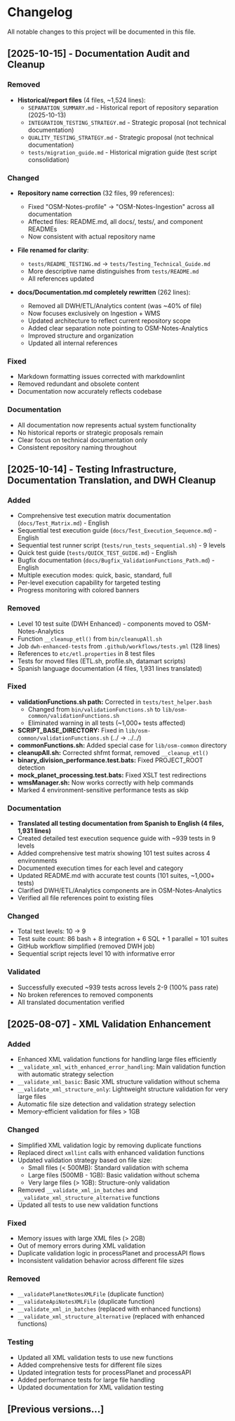 # Changelog

All notable changes to this project will be documented in this file.

## [2025-10-15] - Documentation Audit and Cleanup

### Removed

- **Historical/report files** (4 files, ~1,524 lines):
  - `SEPARATION_SUMMARY.md` - Historical report of repository separation (2025-10-13)
  - `INTEGRATION_TESTING_STRATEGY.md` - Strategic proposal (not technical documentation)
  - `QUALITY_TESTING_STRATEGY.md` - Strategic proposal (not technical documentation)
  - `tests/migration_guide.md` - Historical migration guide (test script consolidation)

### Changed

- **Repository name correction** (32 files, 99 references):
  - Fixed "OSM-Notes-profile" → "OSM-Notes-Ingestion" across all documentation
  - Affected files: README.md, all docs/, tests/, and component READMEs
  - Now consistent with actual repository name

- **File renamed for clarity**:
  - `tests/README_TESTING.md` → `tests/Testing_Technical_Guide.md`
  - More descriptive name distinguishes from `tests/README.md`
  - All references updated

- **docs/Documentation.md completely rewritten** (262 lines):
  - Removed all DWH/ETL/Analytics content (was ~40% of file)
  - Now focuses exclusively on Ingestion + WMS
  - Updated architecture to reflect current repository scope
  - Added clear separation note pointing to OSM-Notes-Analytics
  - Improved structure and organization
  - Updated all internal references

### Fixed

- Markdown formatting issues corrected with markdownlint
- Removed redundant and obsolete content
- Documentation now accurately reflects codebase

### Documentation

- All documentation now represents actual system functionality
- No historical reports or strategic proposals remain
- Clear focus on technical documentation only
- Consistent repository naming throughout

## [2025-10-14] - Testing Infrastructure, Documentation Translation, and DWH Cleanup

### Added

- Comprehensive test execution matrix documentation (`docs/Test_Matrix.md`) - English
- Sequential test execution guide (`docs/Test_Execution_Sequence.md`) - English
- Sequential test runner script (`tests/run_tests_sequential.sh`) - 9 levels
- Quick test guide (`tests/QUICK_TEST_GUIDE.md`) - English
- Bugfix documentation (`docs/Bugfix_ValidationFunctions_Path.md`) - English
- Multiple execution modes: quick, basic, standard, full
- Per-level execution capability for targeted testing
- Progress monitoring with colored banners

### Removed

- Level 10 test suite (DWH Enhanced) - components moved to OSM-Notes-Analytics
- Function `__cleanup_etl()` from `bin/cleanupAll.sh`
- Job `dwh-enhanced-tests` from `.github/workflows/tests.yml` (128 lines)
- References to `etc/etl.properties` in 8 test files
- Tests for moved files (ETL.sh, profile.sh, datamart scripts)
- Spanish language documentation (4 files, 1,931 lines translated)

### Fixed

- **validationFunctions.sh path:** Corrected in `tests/test_helper.bash`
  - Changed from `bin/validationFunctions.sh` to `lib/osm-common/validationFunctions.sh`
  - Eliminated warning in all tests (~1,000+ tests affected)
- **SCRIPT_BASE_DIRECTORY:** Fixed in `lib/osm-common/validationFunctions.sh` (../ → ../../)
- **commonFunctions.sh:** Added special case for `lib/osm-common` directory
- **cleanupAll.sh:** Corrected shfmt format, removed `__cleanup_etl()`
- **binary_division_performance.test.bats:** Fixed PROJECT_ROOT detection
- **mock_planet_processing.test.bats:** Fixed XSLT test redirections
- **wmsManager.sh:** Now works correctly with help commands
- Marked 4 environment-sensitive performance tests as skip

### Documentation

- **Translated all testing documentation from Spanish to English (4 files, 1,931 lines)**
- Created detailed test execution sequence guide with ~939 tests in 9 levels
- Added comprehensive test matrix showing 101 test suites across 4 environments
- Documented execution times for each level and category
- Updated README.md with accurate test counts (101 suites, ~1,000+ tests)
- Clarified DWH/ETL/Analytics components are in OSM-Notes-Analytics
- Verified all file references point to existing files

### Changed

- Total test levels: 10 → 9
- Test suite count: 86 bash + 8 integration + 6 SQL + 1 parallel = 101 suites
- GitHub workflow simplified (removed DWH job)
- Sequential script rejects level 10 with informative error

### Validated

- Successfully executed ~939 tests across levels 2-9 (100% pass rate)
- No broken references to removed components
- All translated documentation verified

## [2025-08-07] - XML Validation Enhancement

### Added

- Enhanced XML validation functions for handling large files efficiently
- `__validate_xml_with_enhanced_error_handling`: Main validation function with automatic strategy selection
- `__validate_xml_basic`: Basic XML structure validation without schema
- `__validate_xml_structure_only`: Lightweight structure validation for very large files
- Automatic file size detection and validation strategy selection
- Memory-efficient validation for files > 1GB

### Changed

- Simplified XML validation logic by removing duplicate functions
- Replaced direct `xmllint` calls with enhanced validation functions
- Updated validation strategy based on file size:
  - Small files (< 500MB): Standard validation with schema
  - Large files (500MB - 1GB): Basic validation without schema
  - Very large files (> 1GB): Structure-only validation
- Removed `__validate_xml_in_batches` and `__validate_xml_structure_alternative` functions
- Updated all tests to use new validation functions

### Fixed

- Memory issues with large XML files (> 2GB)
- Out of memory errors during XML validation
- Duplicate validation logic in processPlanet and processAPI flows
- Inconsistent validation behavior across different file sizes

### Removed

- `__validatePlanetNotesXMLFile` (duplicate function)
- `__validateApiNotesXMLFile` (duplicate function)
- `__validate_xml_in_batches` (replaced with enhanced functions)
- `__validate_xml_structure_alternative` (replaced with enhanced functions)

### Testing

- Updated all XML validation tests to use new functions
- Added comprehensive tests for different file sizes
- Updated integration tests for processPlanet and processAPI
- Added performance tests for large file handling
- Updated documentation for XML validation testing

## [Previous versions...]
